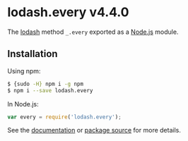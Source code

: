# lodash.every v4.4.0

The [lodash](https://lodash.com/) method `_.every` exported as a [Node.js](https://nodejs.org/) module.

## Installation

Using npm:
```bash
$ {sudo -H} npm i -g npm
$ npm i --save lodash.every
```

In Node.js:
```js
var every = require('lodash.every');
```

See the [documentation](https://lodash.com/docs#every) or [package source](https://github.com/lodash/lodash/blob/4.4.0-npm-packages/lodash.every) for more details.
